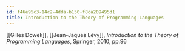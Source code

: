 ```yaml
---
id: f46e95c3-14c2-4dda-b150-f8ca209495d1
title: Introduction to the Theory of Programming Languages
---
```


[[Gilles Dowek]], [[Jean-Jaques Lévy]], *Introduction to the Theory of Programming Languages*, Springer, 2010, pp.96
